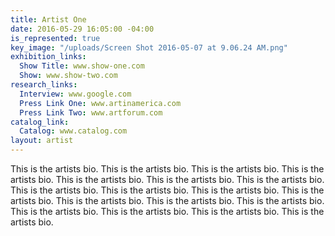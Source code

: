 ```yaml
---
title: Artist One
date: 2016-05-29 16:05:00 -04:00
is_represented: true
key_image: "/uploads/Screen Shot 2016-05-07 at 9.06.24 AM.png"
exhibition_links:
  Show Title: www.show-one.com
  Show: www.show-two.com
research_links:
  Interview: www.google.com
  Press Link One: www.artinamerica.com
  Press Link Two: www.artforum.com
catalog_link:
  Catalog: www.catalog.com
layout: artist
---
```


This is the artists bio. This is the artists bio. This is the artists bio. This is the artists bio. This is the artists bio. This is the artists bio. This is the artists bio. This is the artists bio. This is the artists bio. This is the artists bio. This is the artists bio. This is the artists bio. This is the artists bio. This is the artists bio. This is the artists bio. This is the artists bio. This is the artists bio. This is the artists bio.